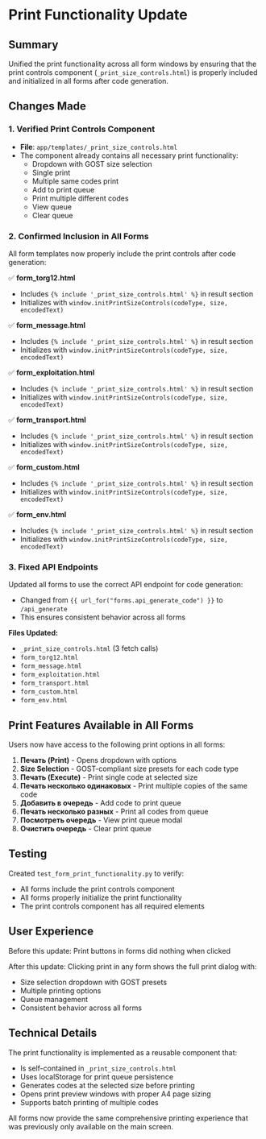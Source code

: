 # Print Functionality Update

## Summary

Unified the print functionality across all form windows by ensuring that the print controls component (`_print_size_controls.html`) is properly included and initialized in all forms after code generation.

## Changes Made

### 1. Verified Print Controls Component
- **File**: `app/templates/_print_size_controls.html`
- The component already contains all necessary print functionality:
  - Dropdown with GOST size selection
  - Single print
  - Multiple same codes print
  - Add to print queue
  - Print multiple different codes
  - View queue
  - Clear queue

### 2. Confirmed Inclusion in All Forms

All form templates now properly include the print controls after code generation:

✅ **form_torg12.html**
- Includes `{% include '_print_size_controls.html' %}` in result section
- Initializes with `window.initPrintSizeControls(codeType, size, encodedText)`

✅ **form_message.html**
- Includes `{% include '_print_size_controls.html' %}` in result section
- Initializes with `window.initPrintSizeControls(codeType, size, encodedText)`

✅ **form_exploitation.html**
- Includes `{% include '_print_size_controls.html' %}` in result section
- Initializes with `window.initPrintSizeControls(codeType, size, encodedText)`

✅ **form_transport.html**
- Includes `{% include '_print_size_controls.html' %}` in result section
- Initializes with `window.initPrintSizeControls(codeType, size, encodedText)`

✅ **form_custom.html**
- Includes `{% include '_print_size_controls.html' %}` in result section
- Initializes with `window.initPrintSizeControls(codeType, size, encodedText)`

✅ **form_env.html**
- Includes `{% include '_print_size_controls.html' %}` in result section
- Initializes with `window.initPrintSizeControls(codeType, size, encodedText)`

### 3. Fixed API Endpoints

Updated all forms to use the correct API endpoint for code generation:
- Changed from `{{ url_for("forms.api_generate_code") }}` to `/api_generate`
- This ensures consistent behavior across all forms

**Files Updated:**
- `_print_size_controls.html` (3 fetch calls)
- `form_torg12.html`
- `form_message.html`
- `form_exploitation.html`
- `form_transport.html`
- `form_custom.html`
- `form_env.html`

## Print Features Available in All Forms

Users now have access to the following print options in all forms:

1. **Печать (Print)** - Opens dropdown with options
2. **Size Selection** - GOST-compliant size presets for each code type
3. **Печать (Execute)** - Print single code at selected size
4. **Печать несколько одинаковых** - Print multiple copies of the same code
5. **Добавить в очередь** - Add code to print queue
6. **Печать несколько разных** - Print all codes from queue
7. **Посмотреть очередь** - View print queue modal
8. **Очистить очередь** - Clear print queue

## Testing

Created `test_form_print_functionality.py` to verify:
- All forms include the print controls component
- All forms properly initialize the print functionality
- The print controls component has all required elements

## User Experience

Before this update: Print buttons in forms did nothing when clicked

After this update: Clicking print in any form shows the full print dialog with:
- Size selection dropdown with GOST presets
- Multiple printing options
- Queue management
- Consistent behavior across all forms

## Technical Details

The print functionality is implemented as a reusable component that:
- Is self-contained in `_print_size_controls.html`
- Uses localStorage for print queue persistence
- Generates codes at the selected size before printing
- Opens print preview windows with proper A4 page sizing
- Supports batch printing of multiple codes

All forms now provide the same comprehensive printing experience that was previously only available on the main screen.

